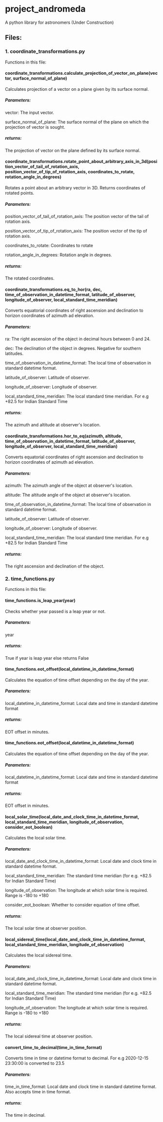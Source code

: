 # project_andromeda
A python library for astronomers (Under Construction)

## Files:

### 1. coordinate_transformations.py

Functions in this file:
#### coordinate_transformations.calculate_projection_of_vector_on_plane(vector, surface_normal_of_plane)

Calculates projection of a vector on a plane given by its surface normal.

##### Parameters: 
vector: The input vector.

surface_normal_of_plane: The surface normal of the plane on which the projection of vector is sought.

##### returns:
The projection of vector on the plane defined by its surface normal.

####  coordinate_transformations.rotate_point_about_arbitrary_axis_in_3d(position_vector_of_tail_of_rotation_axis, position_vector_of_tip_of_rotation_axis, coordinates_to_rotate, rotation_angle_in_degrees)

Rotates a point about an arbitrary vector in 3D. Returns coordinates of rotated points.
##### Parameters:

position_vector_of_tail_of_rotation_axis: The position vector of the tail of rotation axis.

position_vector_of_tip_of_rotation_axis: The position vector of the tip of rotation axis.

coordinates_to_rotate: Coordinates to rotate

rotation_angle_in_degrees: Rotation angle in degrees.

##### returns:

The rotated coordinates.

#### coordinate_transformations.eq_to_hor(ra, dec, time_of_observation_in_datetime_format, latitude_of_observer, longitude_of_observer, local_standard_time_meridian)

Converts equatorial coordinates of right ascension and declination to horizon coordinates of azimuth ad elevation.

##### Parameters: 

ra: The right ascension of the object in decimal hours between 0 and 24. 

dec: The declination of the object in degrees. Negative for southern latitudes.

time_of_observation_in_datetime_format: The local time of observation in standard datetime format.

latitude_of_observer: Latitude of observer.

longitude_of_observer: Longitude of observer.

local_standard_time_meridian: The local standard time meridian. For e.g +82.5 for Indian Standard Time

##### returns:
The azimuth and altitude at observer's location.

####  coordinate_transformations.hor_to_eq(azimuth, altitude,  time_of_observation_in_datetime_format, latitude_of_observer, longitude_of_observer, local_standard_time_meridian)

Converts equatorial coordinates of right ascension and declination to horizon coordinates of azimuth ad elevation.

##### Parameters: 

azimuth: The azimuth angle of the object at observer's location.

altitude: The altitude angle of the object at observer's location.

time_of_observation_in_datetime_format: The local time of observation in standard datetime format.

latitude_of_observer: Latitude of observer.

longitude_of_observer: Longitude of observer.

local_standard_time_meridian: The local standard time meridian. For e.g +82.5 for Indian Standard Time

##### returns:

The right ascension and declination of the object.


### 2. time_functions.py

Functions in this file:
####  time_functions.is_leap_year(year)

Checks whether year passed is a leap year or not.

##### Parameters: 

year

##### returns:

True if year is leap year else returns False

#### time_functions.eot_offset(local_datetime_in_datetime_format)

Calculates the equation of time offset depending on the day of the year.

##### Parameters: 

local_datetime_in_datetime_format: Local date and time in standard datetime format 

##### returns:

EOT offset in minutes.

#### time_functions.eot_offset(local_datetime_in_datetime_format)

Calculates the equation of time offset depending on the day of the year.

##### Parameters: 

local_datetime_in_datetime_format: Local date and time in standard datetime format 

##### returns:

EOT offset in minutes.

#### local_solar_time(local_date_and_clock_time_in_datetime_format, local_standard_time_meridian, longitude_of_observation, consider_eot_boolean)

Calculates the local solar time.

##### Parameters: 

local_date_and_clock_time_in_datetime_format: Local date and clock time in standard datetime format.

local_standard_time_meridian: The standard time meridian (for e.g. +82.5 for Indian Standard Time)

longitude_of_observation: The longitude at which solar time is required. Range is -180 to +180

consider_eot_boolean: Whether to consider equation of time offset.

##### returns:

The local solar time at observer position.

#### local_sidereal_time(local_date_and_clock_time_in_datetime_format, local_standard_time_meridian, longitude_of_observation)

Calculates the local sidereal time.

##### Parameters:

local_date_and_clock_time_in_datetime_format: Local date and clock time in standard datetime format.

local_standard_time_meridian: The standard time meridian (for e.g. +82.5 for Indian Standard Time)

longitude_of_observation: The longitude at which solar time is required. Range is -180 to +180

##### returns:

The local sidereal time at observer position.

####  convert_time_to_decimal(time_in_time_format)

Converts time in time or datetime format to decimal. For e.g 2020-12-15 23:30:00 is converted to 23.5

##### Parameters: 

time_in_time_format: Local date and clock time in standard datetime format. Also accepts time in time format.

##### returns:

The time in decimal.
